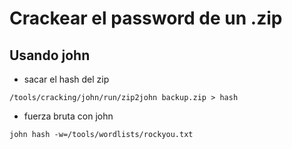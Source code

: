 # Crackear el password de un .zip 

## Usando john

- sacar el hash del zip
```
/tools/cracking/john/run/zip2john backup.zip > hash
```
- fuerza bruta con john
```
john hash -w=/tools/wordlists/rockyou.txt
```
